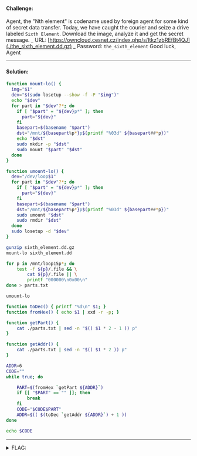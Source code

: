 #### Challenge:

Agent, the "Nth element" is codename used by foreign agent for some kind of secret data transfer. Today, we have caught the courier and seize a drive labeled `Sixth Element`. Download the image, analyze it and get the secret message. _ URL: [https://owncloud.cesnet.cz/index.php/s/Itkz1zbREfBt4QJ](./the_sixth_element.dd.gz) _ Password: `the_sixth_element` Good luck, Agent

---

#### Solution:

```bash
function mount-lo() {
  img="$1"
  dev="$(sudo losetup --show -f -P "$img")"
  echo "$dev"
  for part in "$dev"?*; do
    if [ "$part" = "${dev}p*" ]; then
      part="${dev}"
    fi
    basepart=$(basename "$part")
    dst="/mnt/${basepart%p*}p$(printf "%03d" ${basepart##*p})"
    echo "$dst"
    sudo mkdir -p "$dst"
    sudo mount "$part" "$dst"
  done
}

function umount-lo() {
  dev="/dev/loop$1"
  for part in "$dev"?*; do
    if [ "$part" = "${dev}p*" ]; then
      part="${dev}"
    fi
    basepart=$(basename "$part")
    dst="/mnt/${basepart%p*}p$(printf "%03d" ${basepart##*p})"
    sudo umount "$dst"
    sudo rmdir "$dst"
  done
  sudo losetup -d "$dev"
}

gunzip sixth_element.dd.gz
mount-lo sixth_element.dd

for p in /mnt/loop15p*; do
    test -f ${p}/.file && \
        cat ${p}/.file || \
        printf "000000\n0x00\n"
done > parts.txt

umount-lo

function toDec() { printf "%d\n" $1; }
function fromHex() { echo $1 | xxd -r -p; }

function getPart() {
    cat ./parts.txt | sed -n "$(( $1 * 2 - 1 )) p"
}

function getAddr() {
    cat ./parts.txt | sed -n "$(( $1 * 2 )) p"
}

ADDR=6
CODE=""
while true; do

    PART=$(fromHex `getPart ${ADDR}`)
    if [[ "$PART" == "" ]]; then
        break
    fi
    CODE="$CODE$PART"
    ADDR=$(( $(toDec `getAddr ${ADDR}`) + 1 ))
done

echo $CODE
```

---

<details><summary>FLAG:</summary>

```
CT18-bBMe-A8cF-tqMD-6d8Z
```

</details>

